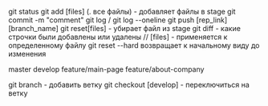 git status
git add [files] (. все файлы) - добавляет файлы в stage
git commit -m "comment"
git log / git log --oneline
git push [rep_link] [branch_name]
git reset[files] - убирает файл из stage
git diff - какие строчки были добавлены или удалены // [files] - применяется к определенному файлу
git reset --hard возвращает к начальному виду до изменения

master
develop
feature/main-page
feature/about-company

git branch - добавить ветку
git checkout [develop] - переключиться на ветку
